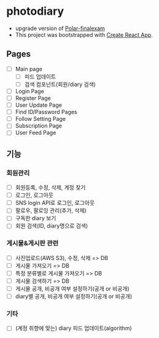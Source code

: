 # photodiary

-   upgrade version of [Polar-finalexam](https://github.com/ss-won/Polar-finalexam)
-   This project was bootstrapped with [Create React App](https://github.com/facebook/create-react-app).

## Pages

-   [ ] Main page
    -   [ ] 피드 업데이트
    -   [ ] 검색 컴포넌트(회원/diary 검색)
-   [ ] Login Page
-   [ ] Register Page
-   [ ] User Update Page
-   [ ] Find ID/Password Pages
-   [ ] Follow Setting Page
-   [ ] Subscription Page
-   [ ] User Feed Page

## 기능

### 회원관리

-   [ ] 회원등록, 수정, 삭제, 계정 찾기
-   [ ] 로그인, 로그아웃
-   [ ] SNS login API로 로그인, 로그아웃
-   [ ] 팔로우, 팔로잉 관리(추가, 삭제)
-   [ ] 구독한 diary 보기
-   [ ] 회원 검색(ID, diary명으로 검색)

### 게시물&게시판 관련

-   [ ] 사진업로드(AWS S3), 수정, 삭제 => DB
-   [ ] 게시물 가져오기 => DB
-   [ ] 특정 분류별로 게시물 가져오기 => DB
-   [ ] 게시물 검색하기 => DB
-   [ ] 게시물 공개, 비공개 여부 설정하기(공개 or 비공개)
-   [ ] diary별 공개, 비공개 여부 설정하기(공개 or 비공개)

### 기타

-   [ ] (계정 취향에 맞는) diary 피드 업데이트(algorithm)
